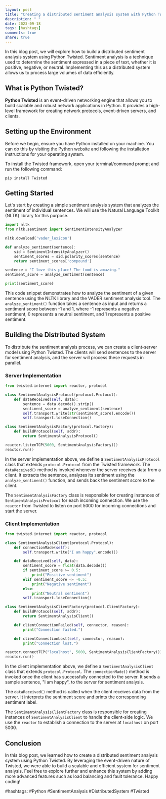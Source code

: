 ```yaml
---
layout: post
title: "Creating a distributed sentiment analysis system with Python Twisted"
description: " "
date: 2023-09-18
tags: [hashtags]
comments: true
share: true
---
```


In this blog post, we will explore how to build a distributed sentiment analysis system using Python Twisted. Sentiment analysis is a technique used to determine the sentiment expressed in a piece of text, whether it is positive, negative, or neutral. Implementing this as a distributed system allows us to process large volumes of data efficiently.

## What is Python Twisted?

**Python Twisted** is an event-driven networking engine that allows you to build scalable and robust network applications in Python. It provides a high-level framework for creating network protocols, event-driven servers, and clients.

## Setting up the Environment

Before we begin, ensure you have Python installed on your machine. You can do this by visiting the [Python website](https://www.python.org/downloads/) and following the installation instructions for your operating system.

To install the Twisted framework, open your terminal/command prompt and run the following command:

```
pip install Twisted
```

## Getting Started

Let's start by creating a simple sentiment analysis system that analyzes the sentiment of individual sentences. We will use the Natural Language Toolkit (NLTK) library for this purpose.

```python
import nltk
from nltk.sentiment import SentimentIntensityAnalyzer

nltk.download('vader_lexicon')

def analyze_sentiment(sentence):
    sid = SentimentIntensityAnalyzer()
    sentiment_scores = sid.polarity_scores(sentence)
    return sentiment_scores['compound']

sentence = "I love this place! The food is amazing."
sentiment_score = analyze_sentiment(sentence)

print(sentiment_score)
```

This code snippet demonstrates how to analyze the sentiment of a given sentence using the NLTK library and the VADER sentiment analysis tool. The `analyze_sentiment()` function takes a sentence as input and returns a sentiment score between -1 and 1, where -1 represents a negative sentiment, 0 represents a neutral sentiment, and 1 represents a positive sentiment.

## Building the Distributed System

To distribute the sentiment analysis process, we can create a client-server model using Python Twisted. The clients will send sentences to the server for sentiment analysis, and the server will process these requests in parallel.

### Server Implementation

```python
from twisted.internet import reactor, protocol

class SentimentAnalysisProtocol(protocol.Protocol):
    def dataReceived(self, data):
        sentence = data.decode().strip()
        sentiment_score = analyze_sentiment(sentence)
        self.transport.write(str(sentiment_score).encode())
        self.transport.loseConnection()

class SentimentAnalysisFactory(protocol.Factory):
    def buildProtocol(self, addr):
        return SentimentAnalysisProtocol()

reactor.listenTCP(5000, SentimentAnalysisFactory())
reactor.run()
```

In the server implementation above, we define a `SentimentAnalysisProtocol` class that extends `protocol.Protocol` from the Twisted framework. The `dataReceived()` method is invoked whenever the server receives data from a client. It extracts the sentence, analyzes its sentiment using the `analyze_sentiment()` function, and sends back the sentiment score to the client.

The `SentimentAnalysisFactory` class is responsible for creating instances of `SentimentAnalysisProtocol` for each incoming connection. We use the `reactor` from Twisted to listen on port 5000 for incoming connections and start the server.

### Client Implementation

```python
from twisted.internet import reactor, protocol

class SentimentAnalysisClient(protocol.Protocol):
    def connectionMade(self):
        self.transport.write("I am happy".encode())

    def dataReceived(self, data):
        sentiment_score = float(data.decode())
        if sentiment_score >= 0.5:
            print("Positive sentiment")
        elif sentiment_score <= -0.5:
            print("Negative sentiment")
        else:
            print("Neutral sentiment")
        self.transport.loseConnection()

class SentimentAnalysisClientFactory(protocol.ClientFactory):
    def buildProtocol(self, addr):
        return SentimentAnalysisClient()

    def clientConnectionFailed(self, connector, reason):
        print("Connection failed.")

    def clientConnectionLost(self, connector, reason):
        print("Connection lost.")

reactor.connectTCP("localhost", 5000, SentimentAnalysisClientFactory())
reactor.run()
```

In the client implementation above, we define a `SentimentAnalysisClient` class that extends `protocol.Protocol`. The `connectionMade()` method is invoked once the client has successfully connected to the server. It sends a sample sentence, "I am happy", to the server for sentiment analysis.

The `dataReceived()` method is called when the client receives data from the server. It interprets the sentiment score and prints the corresponding sentiment label.

The `SentimentAnalysisClientFactory` class is responsible for creating instances of `SentimentAnalysisClient` to handle the client-side logic. We use the `reactor` to establish a connection to the server at `localhost` on port 5000.

## Conclusion

In this blog post, we learned how to create a distributed sentiment analysis system using Python Twisted. By leveraging the event-driven nature of Twisted, we were able to build a scalable and efficient system for sentiment analysis. Feel free to explore further and enhance this system by adding more advanced features such as load balancing and fault tolerance. Happy coding!

#hashtags: #Python #SentimentAnalysis #DistributedSystem #Twisted